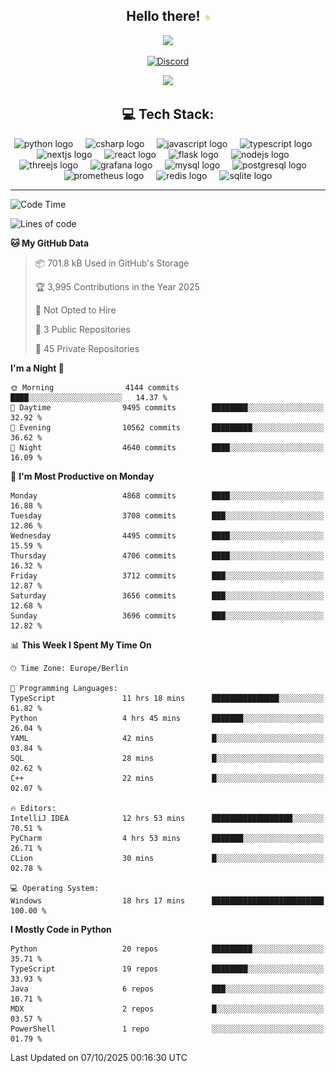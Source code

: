 <div align="center">
  
  ## <strong>Hello there! <img src="https://raw.githubusercontent.com/ginny100/ginny100/main/assets/waving-hand.webp" width="2%"></strong><br/>
  <p align="center">
    <a><img src="https://readme-typing-svg.herokuapp.com?color=3DF7E2&size=25&center=true&lines=hi;full+stack+developer;cops.bio+owner;"></a>
  </p>
  
</div>

<div align="center">
  <a href="https://discord.gg/mullencord">
    <img src="https://discord.c99.nl/widget/theme-1/727599616043909190.png" alt="Discord" />
  </a>
    <p align="center">  
      <img src="https://komarev.com/ghpvc/?username=Hunter-Matata">
    </p>
</div>

## <div align="center">💻 Tech Stack:</div>
<div align="center">
  <img src="https://cdn.jsdelivr.net/gh/devicons/devicon/icons/python/python-original.svg" height="40" alt="python logo"  />
  <img width="12" />
  <img src="https://cdn.jsdelivr.net/gh/devicons/devicon/icons/csharp/csharp-original.svg" height="40" alt="csharp logo"  />
  <img width="12" />
  <img src="https://cdn.jsdelivr.net/gh/devicons/devicon/icons/javascript/javascript-original.svg" height="40" alt="javascript logo"  />
  <img width="12" />
  <img src="https://cdn.jsdelivr.net/gh/devicons/devicon/icons/typescript/typescript-original.svg" height="40" alt="typescript logo"  />
  <img width="12" />
  <img src="https://cdn.jsdelivr.net/gh/devicons/devicon/icons/nextjs/nextjs-original.svg" height="40" alt="nextjs logo"  />
  <img width="12" />
  <img src="https://cdn.jsdelivr.net/gh/devicons/devicon/icons/react/react-original.svg" height="40" alt="react logo"  />
  <img width="12" />
  <img src="https://cdn.jsdelivr.net/gh/devicons/devicon/icons/flask/flask-original.svg" height="40" alt="flask logo"  />
  <img width="12" />
  <img src="https://cdn.jsdelivr.net/gh/devicons/devicon/icons/nodejs/nodejs-original.svg" height="40" alt="nodejs logo"  />
  <img width="12" />
  <img src="https://cdn.jsdelivr.net/gh/devicons/devicon/icons/threejs/threejs-original.svg" height="40" alt="threejs logo"  />
  <img width="12" />
  <img src="https://cdn.jsdelivr.net/gh/devicons/devicon/icons/grafana/grafana-original.svg" height="40" alt="grafana logo"  />
  <img width="12" />
  <img src="https://cdn.jsdelivr.net/gh/devicons/devicon/icons/mysql/mysql-original.svg" height="40" alt="mysql logo"  />
  <img width="12" />
  <img src="https://cdn.jsdelivr.net/gh/devicons/devicon/icons/postgresql/postgresql-original.svg" height="40" alt="postgresql logo"  />
  <img width="12" />
  <img src="https://cdn.jsdelivr.net/gh/devicons/devicon/icons/prometheus/prometheus-original.svg" height="40" alt="prometheus logo"  />
  <img width="12" />
  <img src="https://cdn.jsdelivr.net/gh/devicons/devicon/icons/redis/redis-original.svg" height="40" alt="redis logo"  />
  <img width="12" />
  <img src="https://cdn.jsdelivr.net/gh/devicons/devicon/icons/sqlite/sqlite-original.svg" height="40" alt="sqlite logo"  />
</div>

---
<!--START_SECTION:waka-->
![Code Time](http://img.shields.io/badge/Code%20Time-1%2C433%20hrs%2022%20mins-blue)

![Lines of code](https://img.shields.io/badge/From%20Hello%20World%20I%27ve%20Written-2.9%20million%20lines%20of%20code-blue)

**🐱 My GitHub Data** 

> 📦 701.8 kB Used in GitHub's Storage 
 > 
> 🏆 3,995 Contributions in the Year 2025
 > 
> 🚫 Not Opted to Hire
 > 
> 📜 3 Public Repositories 
 > 
> 🔑 45 Private Repositories 
 > 
**I'm a Night 🦉** 

```text
🌞 Morning                4144 commits        ████░░░░░░░░░░░░░░░░░░░░░   14.37 % 
🌆 Daytime                9495 commits        ████████░░░░░░░░░░░░░░░░░   32.92 % 
🌃 Evening                10562 commits       █████████░░░░░░░░░░░░░░░░   36.62 % 
🌙 Night                  4640 commits        ████░░░░░░░░░░░░░░░░░░░░░   16.09 % 
```
📅 **I'm Most Productive on Monday** 

```text
Monday                   4868 commits        ████░░░░░░░░░░░░░░░░░░░░░   16.88 % 
Tuesday                  3708 commits        ███░░░░░░░░░░░░░░░░░░░░░░   12.86 % 
Wednesday                4495 commits        ████░░░░░░░░░░░░░░░░░░░░░   15.59 % 
Thursday                 4706 commits        ████░░░░░░░░░░░░░░░░░░░░░   16.32 % 
Friday                   3712 commits        ███░░░░░░░░░░░░░░░░░░░░░░   12.87 % 
Saturday                 3656 commits        ███░░░░░░░░░░░░░░░░░░░░░░   12.68 % 
Sunday                   3696 commits        ███░░░░░░░░░░░░░░░░░░░░░░   12.82 % 
```


📊 **This Week I Spent My Time On** 

```text
🕑︎ Time Zone: Europe/Berlin

💬 Programming Languages: 
TypeScript               11 hrs 18 mins      ███████████████░░░░░░░░░░   61.82 % 
Python                   4 hrs 45 mins       ███████░░░░░░░░░░░░░░░░░░   26.04 % 
YAML                     42 mins             █░░░░░░░░░░░░░░░░░░░░░░░░   03.84 % 
SQL                      28 mins             █░░░░░░░░░░░░░░░░░░░░░░░░   02.62 % 
C++                      22 mins             █░░░░░░░░░░░░░░░░░░░░░░░░   02.07 % 

🔥 Editors: 
IntelliJ IDEA            12 hrs 53 mins      ██████████████████░░░░░░░   70.51 % 
PyCharm                  4 hrs 53 mins       ███████░░░░░░░░░░░░░░░░░░   26.71 % 
CLion                    30 mins             █░░░░░░░░░░░░░░░░░░░░░░░░   02.78 % 

💻 Operating System: 
Windows                  18 hrs 17 mins      █████████████████████████   100.00 % 
```

**I Mostly Code in Python** 

```text
Python                   20 repos            █████████░░░░░░░░░░░░░░░░   35.71 % 
TypeScript               19 repos            ████████░░░░░░░░░░░░░░░░░   33.93 % 
Java                     6 repos             ███░░░░░░░░░░░░░░░░░░░░░░   10.71 % 
MDX                      2 repos             █░░░░░░░░░░░░░░░░░░░░░░░░   03.57 % 
PowerShell               1 repo              ░░░░░░░░░░░░░░░░░░░░░░░░░   01.79 % 
```




 Last Updated on 07/10/2025 00:16:30 UTC
<!--END_SECTION:waka-->
